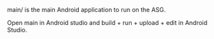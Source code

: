 main/ is the main Android application to run on the ASG.

Open main in Android studio and build + run + upload + edit in Android Studio.
